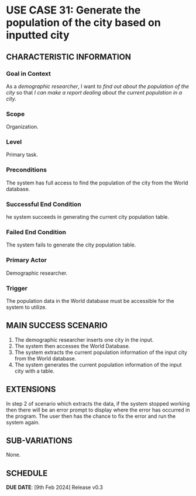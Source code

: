 # USE CASE 31: Generate the population of the city based on inputted city

## CHARACTERISTIC INFORMATION

### Goal in Context

As a *demographic researcher*, I want *to find out about the population of the city* so that *I can make a report dealing about the current population in a city.*

### Scope

Organization.

### Level

Primary task.

### Preconditions

The system has full access to find the population of the city from the World database.

### Successful End Condition

he system succeeds in generating the current city population table.

### Failed End Condition

The system fails to generate the city population table.

### Primary Actor

Demographic researcher.

### Trigger

The population data in the World database must be accessible for the system to utilize.

## MAIN SUCCESS SCENARIO

1. The demographic researcher inserts one city in the input. 
2. The system then accesses the World Database. 
3. The system extracts the current population information of the input city from the World database. 
4. The system generates the current population information of the input city with a table.

## EXTENSIONS

In step 2 of scenario which extracts the data, if the system stopped working then there will be an error prompt to display where the error has occurred in the program. The user then has the chance to fix the error and run the system again.

## SUB-VARIATIONS

None.

## SCHEDULE

**DUE DATE**: [9th Feb 2024] Release v0.3 
